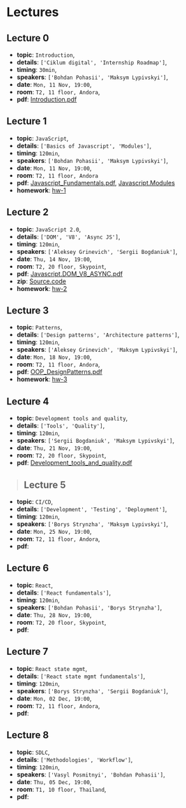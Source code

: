 # Lectures

## Lecture 0

- **topic**: `Introduction`,
- **details**: `['Ciklum digital', 'Internship Roadmap']`,
- **timing**: `30min`,
- **speakers**: `['Bohdan Pohasii', 'Maksym Lypivskyi']`,
- **date**: `Mon, 11 Nov, 19:00`,
- **room**: `T2, 11 floor, Andora`,
- **pdf**: [Introduction.pdf](https://drive.google.com/a/ciklum.com/file/d/1ZyKeF1ccy6VVzaZKyuqvBZyC8Zpr0Ief/view?usp=sharing)


## Lecture 1

- **topic**: `JavaScript`,
- **details**: `['Basics of Javascript', 'Modules']`,
- **timing**: `120min`,
- **speakers**: `['Bohdan Pohasii', 'Maksym Lypivskyi']`,
- **date**: `Mon, 11 Nov, 19:00`,
- **room**: `T2, 11 floor, Andora`
- **pdf**: [Javascript_Fundamentals.pdf](https://drive.google.com/a/ciklum.com/file/d/13T7eWYVSNENo1MfA5DmkWuETH2ug9kuH/view?usp=sharing), [Javascript.Modules](https://drive.google.com/a/ciklum.com/file/d/1p_6SpdmuSF-A_Rh6cbPnCs-2sawfLs5T/view?usp=sharing)
- **homework**: [hw-1](https://ciklum-digital.github.io/internship/#/pages/homework?id=homework_1)


## Lecture 2

- **topic**: `JavaScript 2.0`,
- **details**: `['DOM', 'V8', 'Async JS']`,
- **timing**: `120min`,
- **speakers**: `['Aleksey Grinevich', 'Sergii Bogdaniuk']`,
- **date**: `Thu, 14 Nov, 19:00`,
- **room**: `T2, 20 floor, Skypoint`,
- **pdf**: [Javascript.DOM_V8_ASYNC.pdf](https://drive.google.com/a/ciklum.com/file/d/1ao-J71ApWTAWS9p0A2wdPKQSk1tFndcM/view?usp=sharing)
- **zip**: [Source.code](https://drive.google.com/a/ciklum.com/file/d/1SM_5QPmy1ok_Xuj0h7Hnm9cAo5vOUxxS/view?usp=sharing)
- **homework**: [hw-2](https://ciklum-digital.github.io/internship/#/pages/homework?id=homework_2)

## Lecture 3

- **topic**: `Patterns`,
- **details**: `['Design patterns', 'Architecture patterns']`,
- **timing**: `120min`,
- **speakers**: `['Aleksey Grinevich', 'Maksym Lypivskyi']`,
- **date**: `Mon, 18 Nov, 19:00`,
- **room**: `T2, 11 floor, Andora`,
- **pdf**: [OOP_DesignPatterns.pdf](https://drive.google.com/a/ciklum.com/file/d/1GyKO-U8TsRyhG92pLhJvir4hoz4xvBo2/view?usp=sharing)
- **homework**: [hw-3](https://ciklum-digital.github.io/internship/#/pages/homework?id=homework_3)

## Lecture 4

- **topic**: `Development tools and quality`,
- **details**: `['Tools', 'Quality']`,
- **timing**: `120min`,
- **speakers**: `['Sergii Bogdaniuk', 'Maksym Lypivskyi']`,
- **date**: `Thu, 21 Nov, 19:00`,
- **room**: `T2, 20 floor, Skypoint`,
- **pdf**: [Development_tools_and_quality.pdf](https://drive.google.com/a/ciklum.com/file/d/1jxglxYeaVEPsvewQftmtiJn34sjU7Tnc/view?usp=sharing)

> ## Lecture 5

- **topic**: `CI/CD`,
- **details**: `['Development', 'Testing', 'Deployment']`,
- **timing**: `120min`,
- **speakers**: `['Borys Strynzha', 'Maksym Lypivskyi']`,
- **date**: `Mon, 25 Nov, 19:00`,
- **room**: `T2, 11 floor, Andora`,
- **pdf**: []()

## Lecture 6

- **topic**: `React`,
- **details**: `['React fundamentals']`,
- **timing**: `120min`,
- **speakers**: `['Bohdan Pohasii', 'Borys Strynzha']`,
- **date**: `Thu, 28 Nov, 19:00`,
- **room**: `T2, 20 floor, Skypoint`,
- **pdf**: []()

## Lecture 7

- **topic**: `React state mgmt`,
- **details**: `['React state mgmt fundamentals']`,
- **timing**: `120min`,
- **speakers**: `['Borys Strynzha', 'Sergii Bogdaniuk']`,
- **date**: `Mon, 02 Dec, 19:00`,
- **room**: `T2, 11 floor, Andora`,
- **pdf**: []()

## Lecture 8

- **topic**: `SDLC`,
- **details**: `['Methodologies', 'Workflow']`,
- **timing**: `120min`,
- **speakers**: `['Vasyl Posmitnyi', 'Bohdan Pohasii']`,
- **date**: `Thu, 05 Dec, 19:00`,
- **room**: `T1, 10 floor, Thailand`,
- **pdf**: []()
